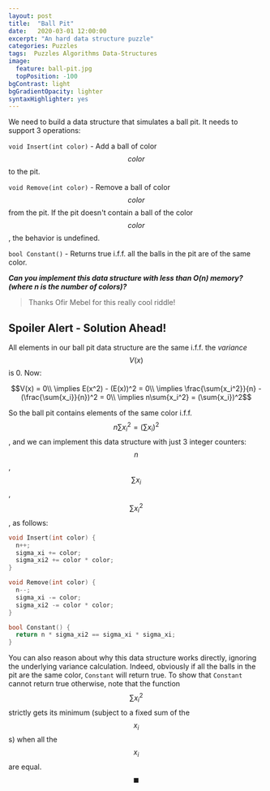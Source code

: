 ```yaml
---
layout: post
title:  "Ball Pit"
date:   2020-03-01 12:00:00
excerpt: "An hard data structure puzzle"
categories: Puzzles
tags:  Puzzles Algorithms Data-Structures
image:
  feature: ball-pit.jpg
  topPosition: -100
bgContrast: light
bgGradientOpacity: lighter
syntaxHighlighter: yes
---
```

We need to build a data structure that simulates a ball pit. It needs to support 3 operations:

`void Insert(int color)` - Add a ball of color $$color$$ to the pit.

`void Remove(int color)` - Remove a ball of color $$color$$ from the pit. If the pit doesn't contain a ball of the color $$color$$, the behavior is undefined.

`bool Constant()` - Returns true i.f.f. all the balls in the pit are of the same color.

***Can you implement this data structure with less than O(n) memory? (where n is the number of colors)?***

> Thanks Ofir Mebel for this really cool riddle!

## Spoiler Alert - Solution Ahead!

All elements in our ball pit data structure are the same i.f.f. the *variance* $$V(x)$$ is 0.
Now:

$$V(x) = 0\\
\implies E(x^2) - (E(x))^2 = 0\\
\implies \frac{\sum{x_i^2}}{n} - (\frac{\sum{x_i}}{n})^2 = 0\\
\implies n\sum{x_i^2} = (\sum{x_i})^2$$

So the ball pit contains elements of the same color i.f.f. $$n\sum{x_i^2} = (\sum{x_i})^2$$, and we can implement this data structure with just 3 integer counters: $$n$$, $$\sum{x_i}$$, $$\sum{x_{i}^{2}}$$, as follows:

```c++
void Insert(int color) {
  n++;
  sigma_xi += color;
  sigma_xi2 += color * color;
}

void Remove(int color) {
  n--;
  sigma_xi -= color;
  sigma_xi2 -= color * color;
}

bool Constant() {
  return n * sigma_xi2 == sigma_xi * sigma_xi;
}
```

You can also reason about why this data structure works directly, ignoring the underlying variance calculation. Indeed, obviously if all the balls in the pit are the same color, `Constant` will return true. To show that `Constant` cannot return true otherwise, note that the function $$\sum{x_{i}^2}$$ strictly gets its minimum (subject to a fixed sum of the $$x_i$$s) when all the $$x_i$$ are equal. $$\blacksquare$$
